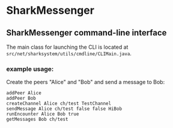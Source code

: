 # SharkMessenger

## SharkMessenger command-line interface

The main class for launching the CLI is located at `src/net/sharksystem/utils/cmdline/CLIMain.java`.

### example usage:

Create the peers "Alice" and "Bob" and send a message to Bob:

```
addPeer Alice
addPeer Bob
createChannel Alice ch/test TestChannel
sendMessage Alice ch/test false false HiBob
runEncounter Alice Bob true
getMessages Bob ch/test
```